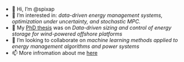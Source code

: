 - 👋 Hi, I’m @spixap
- 👀 I’m interested in: _data-driven energy management systems, optimization under uncertainty, and stochastic MPC._
- 🌱 My [PhD thesis](https://ntnuopen.ntnu.no/ntnu-xmlui/handle/11250/3063627) was on _Data-driven sizing and control of energy storage for wind-powered offshore platforms_
- 💞️ I’m looking to collaborate on _machine learning methods applied to energy management algorithms and power systems_
- 📫 More infromation about me [here](https://www.sintef.no/en/all-employees/employee/spyridon.chapaloglou/)

<!---
spixap/spixap is a ✨ special ✨ repository because its `README.md` (this file) appears on your GitHub profile.
You can click the Preview link to take a look at your changes.
--->
